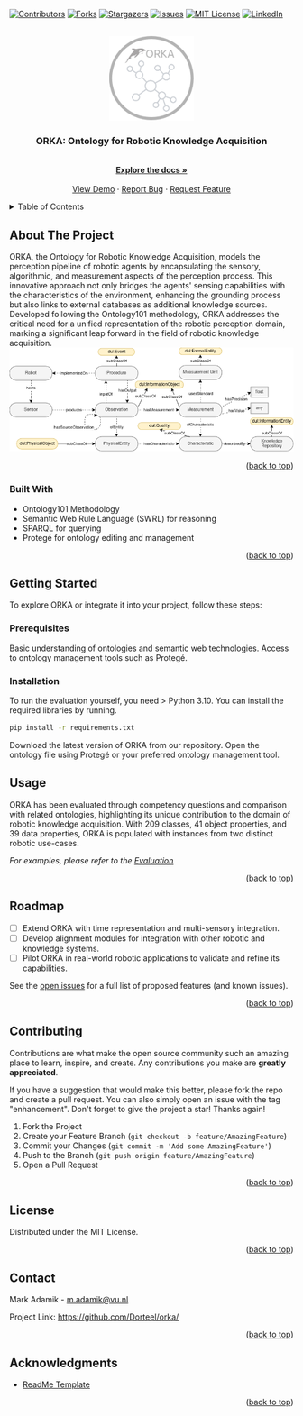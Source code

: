 <!-- Improved compatibility of back to top link: See: https://github.com/othneildrew/Best-README-Template/pull/73 -->
<a name="readme-top"></a>
<!--
*** Thanks for checking out the Best-README-Template. If you have a suggestion
*** that would make this better, please fork the repo and create a pull request
*** or simply open an issue with the tag "enhancement".
*** Don't forget to give the project a star!
*** Thanks again! Now go create something AMAZING! :D
-->



<!-- PROJECT SHIELDS -->
<!--
*** I'm using markdown "reference style" links for readability.
*** Reference links are enclosed in brackets [ ] instead of parentheses ( ).
*** See the bottom of this document for the declaration of the reference variables
*** for contributors-url, forks-url, etc. This is an optional, concise syntax you may use.
*** https://www.markdownguide.org/basic-syntax/#reference-style-links
-->
[![Contributors][contributors-shield]][contributors-url]
[![Forks][forks-shield]][forks-url]
[![Stargazers][stars-shield]][stars-url]
[![Issues][issues-shield]][issues-url]
[![MIT License][license-shield]][license-url]
[![LinkedIn][linkedin-shield]][linkedin-url]



<!-- PROJECT LOGO -->
<br />
<div align="center">
  <a href="https://github.com/Dorteel/orka">
    <img src="images/logo.png" alt="Logo" width="150" height="150">
  </a>

  <h3 align="center">ORKA: Ontology for Robotic Knowledge Acquisition</h3>

  <p align="center">
    <br />
    <a href="https://github.com/Dorteel/orka/blob/main/README.md"><strong>Explore the docs »</strong></a>
    <br />
    <br />
    <a href="https://github.com/Dorteel/orka/blob/main/README.md">View Demo</a>
    ·
    <a href="https://github.com/Dorteel/orka/blob/main/README.md/issues">Report Bug</a>
    ·
    <a href="https://github.com/Dorteel/orka/blob/main/README.md/issues">Request Feature</a>
  </p>
</div>



<!-- TABLE OF CONTENTS -->
<details>
  <summary>Table of Contents</summary>
  <ol>
    <li>
      <a href="#about-the-project">About The Project</a>
      <ul>
        <li><a href="#built-with">Built With</a></li>
      </ul>
    </li>
    <li>
      <a href="#getting-started">Getting Started</a>
      <ul>
        <li><a href="#prerequisites">Prerequisites</a></li>
        <li><a href="#installation">Installation</a></li>
      </ul>
    </li>
    <li><a href="#usage">Usage</a></li>
    <li><a href="#roadmap">Roadmap</a></li>
    <li><a href="#contributing">Contributing</a></li>
    <li><a href="#license">License</a></li>
    <li><a href="#contact">Contact</a></li>
    <li><a href="#acknowledgments">Acknowledgments</a></li>
  </ol>
</details>



<!-- ABOUT THE PROJECT -->
## About The Project



ORKA, the Ontology for Robotic Knowledge Acquisition, models the perception pipeline of robotic agents by encapsulating the sensory, algorithmic, and measurement aspects of the perception process. This innovative approach not only bridges the agents' sensing capabilities with the characteristics of the environment, enhancing the grounding process but also links to external databases as additional knowledge sources. Developed following the Ontology101 methodology, ORKA addresses the critical need for a unified representation of the robotic perception domain, marking a significant leap forward in the field of robotic knowledge acquisition.
[![Product Name Screen Shot][product-screenshot]](https://github.com/Dorteel/orka/blob/main/owl/orka-full.rdf)
<p align="right">(<a href="#readme-top">back to top</a>)</p>



### Built With


* Ontology101 Methodology
* Semantic Web Rule Language (SWRL) for reasoning
* SPARQL for querying
* Protegé for ontology editing and management

<p align="right">(<a href="#readme-top">back to top</a>)</p>



<!-- GETTING STARTED -->
## Getting Started

To explore ORKA or integrate it into your project, follow these steps:

### Prerequisites
Basic understanding of ontologies and semantic web technologies.
Access to ontology management tools such as Protegé.

### Installation

To run the evaluation yourself, you need > Python 3.10. You can install the required libraries by running.

  ```sh
  pip install -r requirements.txt
  ```

Download the latest version of ORKA from our repository.
Open the ontology file using Protegé or your preferred ontology management tool.

<!-- USAGE EXAMPLES -->
## Usage

ORKA has been evaluated through competency questions and comparison with related ontologies, highlighting its unique contribution to the domain of robotic knowledge acquisition. With 209 classes, 41 object properties, and 39 data properties, ORKA is populated with instances from two distinct robotic use-cases.

_For examples, please refer to the [Evaluation](https://github.com/Dorteel/orka/blob/main/eval.ipynb)_

<p align="right">(<a href="#readme-top">back to top</a>)</p>



<!-- ROADMAP -->
## Roadmap

- [ ] Extend ORKA with time representation and multi-sensory integration.
- [ ] Develop alignment modules for integration with other robotic and knowledge systems.
- [ ] Pilot ORKA in real-world robotic applications to validate and refine its capabilities.

See the [open issues](https://github.com/Dorteel/orka/blob/main/README.md/issues) for a full list of proposed features (and known issues).

<p align="right">(<a href="#readme-top">back to top</a>)</p>



<!-- CONTRIBUTING -->
## Contributing

Contributions are what make the open source community such an amazing place to learn, inspire, and create. Any contributions you make are **greatly appreciated**.

If you have a suggestion that would make this better, please fork the repo and create a pull request. You can also simply open an issue with the tag "enhancement".
Don't forget to give the project a star! Thanks again!

1. Fork the Project
2. Create your Feature Branch (`git checkout -b feature/AmazingFeature`)
3. Commit your Changes (`git commit -m 'Add some AmazingFeature'`)
4. Push to the Branch (`git push origin feature/AmazingFeature`)
5. Open a Pull Request

<p align="right">(<a href="#readme-top">back to top</a>)</p>



<!-- LICENSE -->
## License

Distributed under the MIT License.

<p align="right">(<a href="#readme-top">back to top</a>)</p>



<!-- CONTACT -->
## Contact

Mark Adamik - m.adamik@vu.nl

Project Link: https://github.com/Dorteel/orka/

<p align="right">(<a href="#readme-top">back to top</a>)</p>



<!-- ACKNOWLEDGMENTS -->
## Acknowledgments

* [ReadMe Template](https://github.com/othneildrew/Best-README-Template)

<p align="right">(<a href="#readme-top">back to top</a>)</p>



<!-- MARKDOWN LINKS & IMAGES -->
<!-- https://www.markdownguide.org/basic-syntax/#reference-style-links -->
[contributors-shield]: https://img.shields.io/github/contributors/othneildrew/Best-README-Template.svg?style=for-the-badge
[contributors-url]: https://github.com/Dorteel/orka/blob/main/README.md/graphs/contributors
[forks-shield]: https://img.shields.io/github/forks/othneildrew/Best-README-Template.svg?style=for-the-badge
[forks-url]: https://github.com/Dorteel/orka/blob/main/README.md/network/members
[stars-shield]: https://img.shields.io/github/stars/othneildrew/Best-README-Template.svg?style=for-the-badge
[stars-url]: https://github.com/Dorteel/orka/blob/main/README.md/stargazers
[issues-shield]: https://img.shields.io/github/issues/othneildrew/Best-README-Template.svg?style=for-the-badge
[issues-url]: https://github.com/Dorteel/orka/blob/main/README.md/issues
[license-shield]: https://img.shields.io/github/license/othneildrew/Best-README-Template.svg?style=for-the-badge
[license-url]: https://github.com/Dorteel/orka/blob/main/README.md/blob/master/LICENSE.txt
[linkedin-shield]: https://img.shields.io/badge/-LinkedIn-black.svg?style=for-the-badge&logo=linkedin&colorB=555
[linkedin-url]: https://linkedin.com/in/othneildrew
[product-screenshot]: images/orka-core-white.png
[Next.js]: https://img.shields.io/badge/next.js-000000?style=for-the-badge&logo=nextdotjs&logoColor=white
[Next-url]: https://nextjs.org/
[React.js]: https://img.shields.io/badge/React-20232A?style=for-the-badge&logo=react&logoColor=61DAFB
[React-url]: https://reactjs.org/
[Vue.js]: https://img.shields.io/badge/Vue.js-35495E?style=for-the-badge&logo=vuedotjs&logoColor=4FC08D
[Vue-url]: https://vuejs.org/
[Angular.io]: https://img.shields.io/badge/Angular-DD0031?style=for-the-badge&logo=angular&logoColor=white
[Angular-url]: https://angular.io/
[Svelte.dev]: https://img.shields.io/badge/Svelte-4A4A55?style=for-the-badge&logo=svelte&logoColor=FF3E00
[Svelte-url]: https://svelte.dev/
[Laravel.com]: https://img.shields.io/badge/Laravel-FF2D20?style=for-the-badge&logo=laravel&logoColor=white
[Laravel-url]: https://laravel.com
[Bootstrap.com]: https://img.shields.io/badge/Bootstrap-563D7C?style=for-the-badge&logo=bootstrap&logoColor=white
[Bootstrap-url]: https://getbootstrap.com
[JQuery.com]: https://img.shields.io/badge/jQuery-0769AD?style=for-the-badge&logo=jquery&logoColor=white
[JQuery-url]: https://jquery.com 
